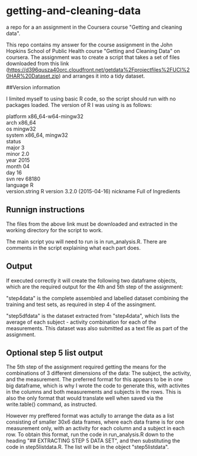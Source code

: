 # getting-and-cleaning-data
a repo for a an assignment in the Coursera course "Getting and cleaning data".


This repo contains my answer for the course assignment in the John Hopkins School of Public Health course "Getting and Cleaning Data" on coursera. The assignment was to create a script that takes a set of files downloaded from this link (https://d396qusza40orc.cloudfront.net/getdata%2Fprojectfiles%2FUCI%20HAR%20Dataset.zip) and arranges it into a tidy dataset. 

##Version information

I limited myself to using basic R code, so the script should run with no packages loaded. The version of R I was using is as follows:

platform       x86_64-w64-mingw32          
arch           x86_64                      
os             mingw32                     
system         x86_64, mingw32             
status                                     
major          3                           
minor          2.0                         
year           2015                        
month          04                          
day            16                          
svn rev        68180                       
language       R                           
version.string R version 3.2.0 (2015-04-16)
nickname       Full of Ingredients         

## Runnign instructions

The files from the above link must be downloaded and extracted in the working directory for the script to work.

The main script you will need to run is in run_analysis.R. There are comments in the script explaining what each part does. 

## Output

If executed correctly it will create the following two dataframe objects, which are the required output for the 4th and 5th step of the assignment:

"step4data" is the complete assembled and labelled dataset combining the training and test sets, as required in step 4 of the assingment.

"step5dfdata" is the dataset extracted from "step4data", which lists the average of each subject - activity combination for each of the measurements. This dataset was also submitted as a text file as part of the assignment. 

## Optional step 5 list output

The 5th step of the assignment required getting the means for the combinations of 3 different dimensions of the data: The subject, the activity, and the measurement. The preferred format for this appears to be in one big dataframe, which is why I wrote the code to generate this, with activites in the columns and both measurements and subjects in the rows. This is also the only format that would translate well when saved via the write.table() command, as instructed. 

However my preffered format was actully to arrange the data as a list consisting of smaller 30x6 data frames, where each data frame is for one measurement only, with an activity for each column and a subject in each row. To obtain this format, run the code in run_analysis.R down to the heading "## EXTRACTING STEP 5 DATA SET", and then substituting the code in step5listdata.R. The list will be in the object "step5listdata".


